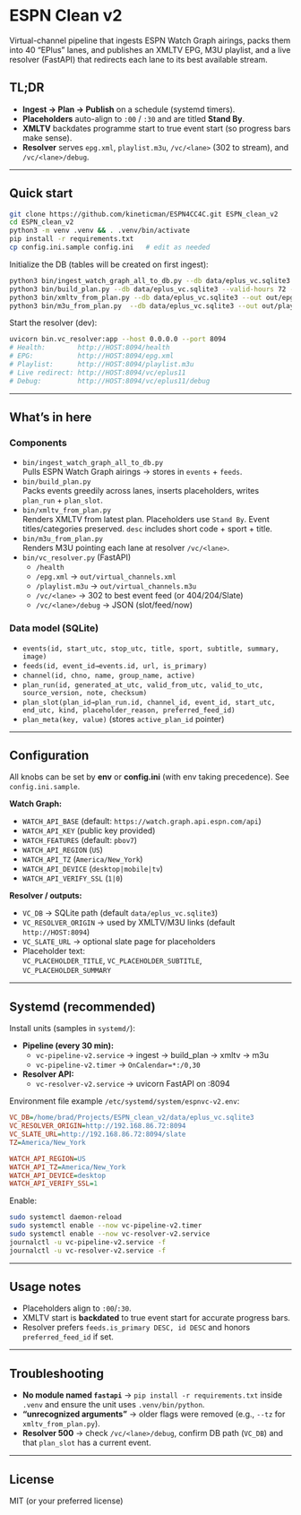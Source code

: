 # ESPN Clean v2

Virtual-channel pipeline that ingests ESPN Watch Graph airings, packs them into 40 “EPlus” lanes, and publishes an XMLTV EPG, M3U playlist, and a live resolver (FastAPI) that redirects each lane to its best available stream.

## TL;DR
- **Ingest → Plan → Publish** on a schedule (systemd timers).
- **Placeholders** auto-align to `:00` / `:30` and are titled **Stand By**.
- **XMLTV** backdates programme start to true event start (so progress bars make sense).
- **Resolver** serves `epg.xml`, `playlist.m3u`, `/vc/<lane>` (302 to stream), and `/vc/<lane>/debug`.

---

## Quick start

```bash
git clone https://github.com/kineticman/ESPN4CC4C.git ESPN_clean_v2
cd ESPN_clean_v2
python3 -m venv .venv && . .venv/bin/activate
pip install -r requirements.txt
cp config.ini.sample config.ini   # edit as needed
```

Initialize the DB (tables will be created on first ingest):
```bash
python3 bin/ingest_watch_graph_all_to_db.py --db data/eplus_vc.sqlite3 --days 1 --tz America/New_York
python3 bin/build_plan.py --db data/eplus_vc.sqlite3 --valid-hours 72 --tz America/New_York
python3 bin/xmltv_from_plan.py --db data/eplus_vc.sqlite3 --out out/epg.xml
python3 bin/m3u_from_plan.py  --db data/eplus_vc.sqlite3 --out out/playlist.m3u
```

Start the resolver (dev):
```bash
uvicorn bin.vc_resolver:app --host 0.0.0.0 --port 8094
# Health:        http://HOST:8094/health
# EPG:           http://HOST:8094/epg.xml
# Playlist:      http://HOST:8094/playlist.m3u
# Live redirect: http://HOST:8094/vc/eplus11
# Debug:         http://HOST:8094/vc/eplus11/debug
```

---

## What’s in here

### Components
- `bin/ingest_watch_graph_all_to_db.py`  
  Pulls ESPN Watch Graph airings → stores in `events` + `feeds`.
- `bin/build_plan.py`  
  Packs events greedily across lanes, inserts placeholders, writes `plan_run` + `plan_slot`.
- `bin/xmltv_from_plan.py`  
  Renders XMLTV from latest plan. Placeholders use `Stand By`. Event titles/categories preserved. `desc` includes short code + sport + title.
- `bin/m3u_from_plan.py`  
  Renders M3U pointing each lane at resolver `/vc/<lane>`.
- `bin/vc_resolver.py` (FastAPI)  
  - `/health`  
  - `/epg.xml` → `out/virtual_channels.xml`  
  - `/playlist.m3u` → `out/virtual_channels.m3u`  
  - `/vc/<lane>` → 302 to best event feed (or 404/204/Slate)  
  - `/vc/<lane>/debug` → JSON (slot/feed/now)

### Data model (SQLite)
- `events(id, start_utc, stop_utc, title, sport, subtitle, summary, image)`
- `feeds(id, event_id→events.id, url, is_primary)`
- `channel(id, chno, name, group_name, active)`
- `plan_run(id, generated_at_utc, valid_from_utc, valid_to_utc, source_version, note, checksum)`
- `plan_slot(plan_id→plan_run.id, channel_id, event_id, start_utc, end_utc, kind, placeholder_reason, preferred_feed_id)`
- `plan_meta(key, value)` (stores `active_plan_id` pointer)

---

## Configuration

All knobs can be set by **env** or **config.ini** (with env taking precedence). See `config.ini.sample`.

**Watch Graph:**
- `WATCH_API_BASE` (default: `https://watch.graph.api.espn.com/api`)
- `WATCH_API_KEY` (public key provided)
- `WATCH_FEATURES` (default: `pbov7`)
- `WATCH_API_REGION` (`US`)
- `WATCH_API_TZ` (`America/New_York`)
- `WATCH_API_DEVICE` (`desktop|mobile|tv`)
- `WATCH_API_VERIFY_SSL` (`1|0`)

**Resolver / outputs:**
- `VC_DB` → SQLite path (default `data/eplus_vc.sqlite3`)
- `VC_RESOLVER_ORIGIN` → used by XMLTV/M3U links (default `http://HOST:8094`)
- `VC_SLATE_URL` → optional slate page for placeholders
- Placeholder text:  
  `VC_PLACEHOLDER_TITLE`, `VC_PLACEHOLDER_SUBTITLE`, `VC_PLACEHOLDER_SUMMARY`

---

## Systemd (recommended)

Install units (samples in `systemd/`):

- **Pipeline (every 30 min):**
  - `vc-pipeline-v2.service` → ingest → build_plan → xmltv → m3u
  - `vc-pipeline-v2.timer`   → `OnCalendar=*:/0,30`
- **Resolver API:**
  - `vc-resolver-v2.service` → uvicorn FastAPI on :8094

Environment file example `/etc/systemd/system/espnvc-v2.env`:
```ini
VC_DB=/home/brad/Projects/ESPN_clean_v2/data/eplus_vc.sqlite3
VC_RESOLVER_ORIGIN=http://192.168.86.72:8094
VC_SLATE_URL=http://192.168.86.72:8094/slate
TZ=America/New_York

WATCH_API_REGION=US
WATCH_API_TZ=America/New_York
WATCH_API_DEVICE=desktop
WATCH_API_VERIFY_SSL=1
```

Enable:
```bash
sudo systemctl daemon-reload
sudo systemctl enable --now vc-pipeline-v2.timer
sudo systemctl enable --now vc-resolver-v2.service
journalctl -u vc-pipeline-v2.service -f
journalctl -u vc-resolver-v2.service -f
```

---

## Usage notes

- Placeholders align to `:00`/`:30`.  
- XMLTV start is **backdated** to true event start for accurate progress bars.  
- Resolver prefers `feeds.is_primary DESC, id DESC` and honors `preferred_feed_id` if set.

---

## Troubleshooting

- **No module named `fastapi`** → `pip install -r requirements.txt` inside `.venv` and ensure the unit uses `.venv/bin/python`.
- **“unrecognized arguments”** → older flags were removed (e.g., `--tz` for `xmltv_from_plan.py`).
- **Resolver 500** → check `/vc/<lane>/debug`, confirm DB path (`VC_DB`) and that `plan_slot` has a current event.

---

## License
MIT (or your preferred license)
